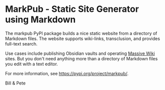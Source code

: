 # MarkPub - Static Site Generator using Markdown

The markpub PyPI package builds a nice static website from a directory of Markdown files. The website supports wiki-links, transclusion, and provides full-text search.

Use cases include publishing Obsidian vaults and operating [Massive Wiki](https://massivewiki.org/) sites. But you don't need anything more than a directory of Markdown files you edit with a text editor.

For more information, see <https://pypi.org/project/markpub/>.

Bill & Pete

